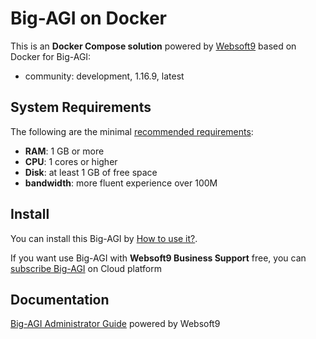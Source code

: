 # Big-AGI on Docker  

This is an **Docker Compose solution** powered by [Websoft9](https://www.websoft9.com) based on Docker for Big-AGI:


 - community:  development, 1.16.9, latest


## System Requirements

The following are the minimal [recommended requirements](https://big-agi.com):

* **RAM**: 1 GB or more
* **CPU**: 1 cores or higher
* **Disk**: at least 1 GB of free space
* **bandwidth**: more fluent experience over 100M  

## Install

You can install this Big-AGI by [How to use it?](https://github.com/Websoft9/docker-library#how-to-use-it).   

If you want use Big-AGI with **Websoft9 Business Support** free, you can [subscribe Big-AGI](https://www.websoft9.com/apps) on Cloud platform

## Documentation

[Big-AGI Administrator Guide](https://support.websoft9.com/docs/bigagi) powered by Websoft9